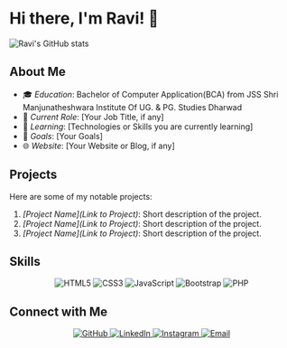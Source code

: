 # Hi there, I'm Ravi! 👋

![Ravi's GitHub stats](https://github-readme-stats.vercel.app/api?username=Ravib45&show_icons=true&theme=radical)

## About Me
- 🎓 *Education*: Bachelor of Computer Application(BCA) from JSS Shri Manjunatheshwara Institute Of UG. & PG. Studies Dharwad
- 💼 *Current Role*: [Your Job Title, if any]
- 🌱 *Learning*: [Technologies or Skills you are currently learning]
- 🎯 *Goals*: [Your Goals]
- 🌐 *Website*: [Your Website or Blog, if any]

## Projects
Here are some of my notable projects:
1. *[Project Name](Link to Project)*: Short description of the project.
2. *[Project Name](Link to Project)*: Short description of the project.
3. *[Project Name](Link to Project)*: Short description of the project.

## Skills

<div align="center">
  <img src="https://img.shields.io/badge/HTML5-E34F26?style=for-the-badge&logo=html5&logoColor=white" alt="HTML5">
  <img src="https://img.shields.io/badge/CSS3-1572B6?style=for-the-badge&logo=css3&logoColor=white" alt="CSS3">
  <img src="https://img.shields.io/badge/JavaScript-F7DF1E?style=for-the-badge&logo=javascript&logoColor=black" alt="JavaScript">
  <img src="https://img.shields.io/badge/Bootstrap-563D7C?style=for-the-badge&logo=bootstrap&logoColor=white" alt="Bootstrap">
  <img src="https://img.shields.io/badge/PHP-777BB4?style=for-the-badge&logo=php&logoColor=white" alt="PHP">
</div>

## Connect with Me

<div align="center">
  <a href="https://github.com/Ravib45">
    <img src="https://img.shields.io/badge/GitHub-181717?style=for-the-badge&logo=github&logoColor=white" alt="GitHub">
  </a>
  <a href="https://www.linkedin.com/in/ravibarker/">
    <img src="https://img.shields.io/badge/LinkedIn-0A66C2?style=for-the-badge&logo=linkedin&logoColor=white" alt="LinkedIn">
  </a>
  <a href="https://www.instagram.com/your-instagram-username/">
    <img src="https://img.shields.io/badge/Instagram-E4405F?style=for-the-badge&logo=instagram&logoColor=white" alt="Instagram">
  </a>
  <a href="mailto:your-email@example.com">
    <img src="https://img.shields.io/badge/Email-D14836?style=for-the-badge&logo=gmail&logoColor=white" alt="Email">
  </a>
</div>
